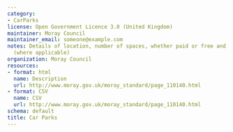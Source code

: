 ```yaml
---
category:
- CarParks
license: Open Government Licence 3.0 (United Kingdom)
maintainer: Moray Council
maintainer_email: someone@example.com
notes: Details of location, number of spaces, whether paid or free and times of opening
  (where applicable)
organization: Moray Council
resources:
- format: html
  name: Description
  url: http://www.moray.gov.uk/moray_standard/page_110140.html
- format: CSV
  name: CSV
  url: http://www.moray.gov.uk/moray_standard/page_110140.html
schema: default
title: Car Parks
---
```

